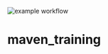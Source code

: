 ![example workflow](https://github.com/github/docs/actions/workflows/main.yml/badge.svg)

# maven_training
